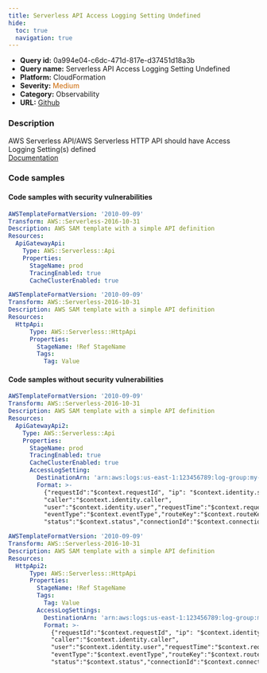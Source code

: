 ```yaml
---
title: Serverless API Access Logging Setting Undefined
hide:
  toc: true
  navigation: true
---
```


<style>
  .highlight .hll {
    background-color: #ff171742;
  }
  .md-content {
    max-width: 1100px;
    margin: 0 auto;
  }
</style>

-   **Query id:** 0a994e04-c6dc-471d-817e-d37451d18a3b
-   **Query name:** Serverless API Access Logging Setting Undefined
-   **Platform:** CloudFormation
-   **Severity:** <span style="color:#C60">Medium</span>
-   **Category:** Observability
-   **URL:** [Github](https://github.com/Checkmarx/kics/tree/master/assets/queries/cloudFormation/aws_sam/serverless_api_access_logging_setting_undefined)

### Description
AWS Serverless API/AWS Serverless HTTP API should have Access Logging Setting(s) defined<br>
[Documentation](https://docs.aws.amazon.com/AWSCloudFormation/latest/UserGuide/aws-properties-apigateway-stage-accesslogsetting.html)

### Code samples
#### Code samples with security vulnerabilities
```yaml title="Postitive test num. 1 - yaml file" hl_lines="7"
AWSTemplateFormatVersion: '2010-09-09'
Transform: AWS::Serverless-2016-10-31
Description: AWS SAM template with a simple API definition
Resources:
  ApiGatewayApi:
    Type: AWS::Serverless::Api
    Properties:
      StageName: prod
      TracingEnabled: true
      CacheClusterEnabled: true

```
```yaml title="Postitive test num. 2 - yaml file" hl_lines="7"
AWSTemplateFormatVersion: '2010-09-09'
Transform: AWS::Serverless-2016-10-31
Description: AWS SAM template with a simple API definition
Resources:
  HttpApi:
      Type: AWS::Serverless::HttpApi
      Properties:
        StageName: !Ref StageName
        Tags:
          Tag: Value

```


#### Code samples without security vulnerabilities
```yaml title="Negative test num. 1 - yaml file"
AWSTemplateFormatVersion: '2010-09-09'
Transform: AWS::Serverless-2016-10-31
Description: AWS SAM template with a simple API definition
Resources:
  ApiGatewayApi2:
    Type: AWS::Serverless::Api
    Properties:
      StageName: prod
      TracingEnabled: true
      CacheClusterEnabled: true
      AccessLogSetting:
        DestinationArn: 'arn:aws:logs:us-east-1:123456789:log-group:my-log-group'
        Format: >-
          {"requestId":"$context.requestId", "ip": "$context.identity.sourceIp",
          "caller":"$context.identity.caller",
          "user":"$context.identity.user","requestTime":"$context.requestTime",
          "eventType":"$context.eventType","routeKey":"$context.routeKey",
          "status":"$context.status","connectionId":"$context.connectionId"}


```
```yaml title="Negative test num. 2 - yaml file"
AWSTemplateFormatVersion: '2010-09-09'
Transform: AWS::Serverless-2016-10-31
Description: AWS SAM template with a simple API definition
Resources:
  HttpApi2:
      Type: AWS::Serverless::HttpApi
      Properties:
        StageName: !Ref StageName
        Tags:
          Tag: Value
        AccessLogSettings:
          DestinationArn: 'arn:aws:logs:us-east-1:123456789:log-group:my-log-group'
          Format: >-
            {"requestId":"$context.requestId", "ip": "$context.identity.sourceIp",
            "caller":"$context.identity.caller",
            "user":"$context.identity.user","requestTime":"$context.requestTime",
            "eventType":"$context.eventType","routeKey":"$context.routeKey",
            "status":"$context.status","connectionId":"$context.connectionId"}



```
